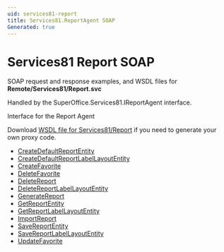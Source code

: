 ```yaml
---
uid: services81-report
title: Services81.ReportAgent SOAP
Generated: true
---
```


# Services81 Report SOAP

SOAP request and response examples, and WSDL files for **Remote/Services81/Report.svc**

Handled by the <see cref="T:SuperOffice.Services81.IReportAgent">SuperOffice.Services81.IReportAgent</see> interface.

Interface for the Report Agent

Download [WSDL file for Services81/Report](../Services81-Report.md) if you need to generate your own proxy code.

* [CreateDefaultReportEntity](CreateDefaultReportEntity.md)
* [CreateDefaultReportLabelLayoutEntity](CreateDefaultReportLabelLayoutEntity.md)
* [CreateFavorite](CreateFavorite.md)
* [DeleteFavorite](DeleteFavorite.md)
* [DeleteReport](DeleteReport.md)
* [DeleteReportLabelLayoutEntity](DeleteReportLabelLayoutEntity.md)
* [GenerateReport](GenerateReport.md)
* [GetReportEntity](GetReportEntity.md)
* [GetReportLabelLayoutEntity](GetReportLabelLayoutEntity.md)
* [ImportReport](ImportReport.md)
* [SaveReportEntity](SaveReportEntity.md)
* [SaveReportLabelLayoutEntity](SaveReportLabelLayoutEntity.md)
* [UpdateFavorite](UpdateFavorite.md)
